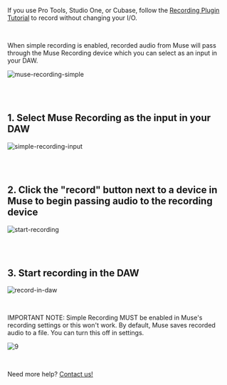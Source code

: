 If you use Pro Tools, Studio One, or Cubase, follow the [Recording Plugin Tutorial](https://www.musesessions.co/recording-manual) to record without changing your I/O. 


<br>


When simple recording is enabled, recorded audio from Muse will pass through the Muse Recording device which you can select as an input in your DAW.

![muse-recording-simple](https://user-images.githubusercontent.com/7818811/192426997-9edc128e-781c-4936-aae9-4a626ae270fa.gif)


<br>
<br>


## 1\. Select Muse Recording as the input in your DAW

![simple-recording-input](https://user-images.githubusercontent.com/7818811/182965134-22ee0869-ee52-4638-b5e0-45d6bec44a90.png)


<br>
<br>


## 2\. Click the "record" button next to a device in Muse to begin passing audio to the recording device

![start-recording](https://user-images.githubusercontent.com/7818811/182964305-a1cb6c90-b6a8-481c-af1a-4319c0a4632b.gif)


<br>
<br>


## 3\. Start recording in the DAW

![record-in-daw](https://user-images.githubusercontent.com/7818811/182988698-4d430c4a-94c5-4202-b2b7-d2b89b95eeda.gif)


<br>


IMPORTANT NOTE: Simple Recording MUST be enabled in Muse's recording settings or this won't work. By default, Muse saves recorded audio to a file. You can turn this off in settings.

![9](https://user-images.githubusercontent.com/7818811/218692455-9aa0475d-9a25-47a2-ab2d-5fb18f1ba5a2.png)


<br>


Need more help? [Contact us!](https://www.musesessions.co/contact)
